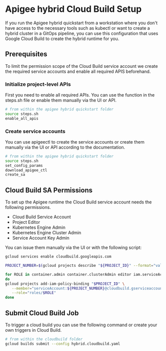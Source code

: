 # Apigee hybrid Cloud Build Setup

If you run the Apigee hybrid quickstart from a workstation where you don't have
access to the necessary tools such as kubectl or want to create a hybrid cluster
in a GitOps pipeline, you can use this configuration that uses Google Cloud
Build to create the hybrid runtime for you.

## Prerequisites

To limit the permission scope of the Cloud Build service account we create the
required service accounts and enable all required APIS beforehand.

### Initialize project-level APIs

First you need to enable all required APIs. You can use the function in the
steps.sh file or enable them manually via the UI or API.

```sh
# from within the apigee hybrid quickstart folder
source steps.sh
enable_all_apis
```

### Create service accounts

You can use apigeectl to create the service accounts or create them manually via
the UI or API according to the documentation.

```sh
# from within the apigee hybrid quickstart folder
source steps.sh
set_config_params
download_apigee_ctl
create_sa
```

## Cloud Build SA Permissions

To set up the Apigee runtime the Cloud Build service account needs the following
permissions.

* Cloud Build Service Account
* Project Editor
* Kubernetes Engine Admin
* Kubernetes Engine Cluster Admin
* Service Account Key Admin

You can issue them manually via the UI or with the following script:

```sh
gcloud services enable cloudbuild.googleapis.com

PROJECT_NUMBER=$(gcloud projects describe "${PROJECT_ID}" --format="value(projectNumber)")

for ROLE in container.admin container.clusterAdmin editor iam.serviceAccountKeyAdmin cloudbuild.builds.builder
do
gcloud projects add-iam-policy-binding "$PROJECT_ID" \
   --member="serviceAccount:${PROJECT_NUMBER}@cloudbuild.gserviceaccount.com" \
   --role="roles/$ROLE"
done
```

## Submit Cloud Build Job

To trigger a cloud build you can use the following command or create your own
triggers in Cloud Build.

```sh
# from within the cloudbuild folder
gcloud builds submit --config hybrid.cloudbuild.yaml
```
